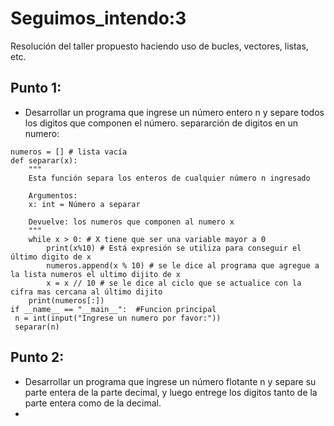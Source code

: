 # Seguimos_intendo:3
Resolución del taller propuesto haciendo uso de bucles, vectores, listas, etc.

## Punto 1:
- Desarrollar un programa que ingrese un número entero n y separe todos los digitos que componen el número.
separarción de digitos en un numero:

```
numeros = [] # lista vacía
def separar(x):
    """
    Esta función separa los enteros de cualquier número n ingresado

    Argumentos:
    x: int = Número a separar

    Devuelve: los numeros que componen al numero x
    """
    while x > 0: # X tiene que ser una variable mayor a 0
        print(x%10) # Está expresión se utiliza para conseguir el último digito de x
        numeros.append(x % 10) # se le dice al programa que agregue a la lista numeros el ultimo dijito de x
        x = x // 10 # se le dice al ciclo que se actualice con la cifra mas cercana al último dijito
    print(numeros[:])
if __name__ == "__main__":  #Funcion principal
 n = int(input("Ingrese un numero por favor:"))
 separar(n) 
```
## Punto 2:
- Desarrollar un programa que ingrese un número flotante n y separe su parte entera de la parte decimal, y luego entrege los digitos tanto de la parte entera como de la decimal.
- 
